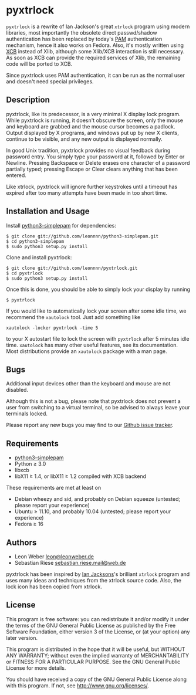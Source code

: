 pyxtrlock
=========

``pyxtrlock`` is a rewrite of Ian Jackson's great ``xtrlock`` program using
modern libraries, most importantly the obsolete direct passwd/shadow
authentication has been replaced by today's
[PAM](http://en.wikipedia.org/wiki/Pluggabe_authentication_module) authentication
mechanism, hence it also works on Fedora. Also, it's mostly written using
[XCB](http://xcb.freedesktop.org/) instead of Xlib, although some Xlib/XCB
interaction is still necessary. As soon as XCB can provide the required
services of Xlib, the remaining code will be ported to XCB.

Since pyxtrlock uses PAM authentication, it can be run as the normal user and
doesn't need special privileges.

Description
-----------
pyxtrlock, like its predecessor, is a very minimal X display lock program. While
pyxtrlock is running, it doesn't obscure the screen, only the mouse and keyboard
are grabbed and the mouse cursor becomes a padlock. Output displayed by X
programs, and windows put up by new X clients, continue to be visible, and any
new output is displayed normally.

In good Unix tradition, pyxtrlock provides no visual feedback during password
entry. You simply type your password at it, followed by Enter or Newline.
Pressing Backspace or Delete erases one character of a password partially typed;
pressing Escape or Clear clears anything that has been entered.

Like xtrlock, pyxtrlock will ignore further keystrokes until a timeout has
expired after too many attempts have been made in too short time.

Installation and Usage
----------------------
Install [python3-simplepam](https://github.com/leonnnn/python3-simplepam) for
dependencies:

    $ git clone git://github.com/leonnnn/python3-simplepam.git
    $ cd python3-simplepam
    $ sudo python3 setup.py install

Clone and install pyxtrlock:

    $ git clone git://github.com/leonnnn/pyxtrlock.git
    $ cd pyxtrlock
    $ sudo python3 setup.py install

Once this is done, you should be able to simply lock your display by running

    $ pyxtrlock

If you would like to automatically lock your screen after some idle time,
we recommend the ``xautolock`` tool. Just add something like

    xautolock -locker pyxtrlock -time 5

to your X autostart file to lock the screen with ``pyxtrlock`` after
5 minutes idle time. ``xautolock`` has many other useful features, see
its documentation. Most distributions provide an ``xautolock`` package
with a man page.

Bugs
----
Additional input devices other than the keyboard and mouse are not disabled.

Although this is not a bug, please note that pyxtrlock does not prevent a
user from switching to a virtual terminal, so be advised to always leave your
terminals locked.

Please report any new bugs you may find to our [Github issue tracker](https://github.com/leonnnn/pyxtrlock/issues).

Requirements
------------
* [python3-simplepam](https://github.com/leonnnn/python3-simplepam)
* Python ≥ 3.0
* libxcb
* libX11 ≥ 1.4, or libX11 ≥ 1.2 compiled with XCB backend

These requirements are met at least on
* Debian wheezy and sid, and probably on Debian squeeze (untested; please report your experience)
* Ubuntu ≥ 11.10, and probably 10.04 (untested; please report your experience)
* Fedora ≥ 16

Authors
-------
* Leon Weber <leon@leonweber.de>
* Sebastian Riese <sebastian.riese.mail@web.de>

pyxtrlock has been inspired by
[Ian Jacksons](http://www.chiark.greenend.org.uk/~ijackson/)'s brilliant
``xtrlock`` program and uses many ideas and techniques from the xtrlock
source code. Also, the lock icon has been copied from xtrlock.

License
-------
This program is free software: you can redistribute it and/or modify
it under the terms of the GNU General Public License as published by
the Free Software Foundation, either version 3 of the License, or
(at your option) any later version.

This program is distributed in the hope that it will be useful,
but WITHOUT ANY WARRANTY; without even the implied warranty of
MERCHANTABILITY or FITNESS FOR A PARTICULAR PURPOSE.  See the
GNU General Public License for more details.

You should have received a copy of the GNU General Public License
along with this program.  If not, see <http://www.gnu.org/licenses/>.
